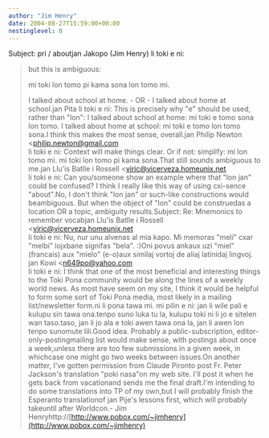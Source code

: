 ```yaml
---
author: "Jim Henry"
date: 2004-08-27T15:59:00+00:00
nestinglevel: 0
---
```

Subject: pri / aboutjan Jakopo (Jim Henry) li toki e ni:
> 
> but this is ambiguous:
> 
> mi toki lon tomo pi kama sona lon tomo mi.
> 
> I talked about school at home. - OR - I talked about home at
> school.jan Pita li toki e ni:
> This is precisely why "e" should be used, rather
> than "lon":
> I talked about school at home: mi toki e tomo sona lon tomo.
> I talked about home at school: mi toki e tomo lon tomo sona.I think this makes the most sense, overall.jan Philip Newton <[philip.newton@gmail.com](mailto://philip.newton@gmail.com)\
> li toki e ni:
> Context will make things clear. Or if not: simplify:
> mi lon tomo mi. mi toki lon tomo pi kama sona.That still sounds ambiguous to me.jan Llu'is Batlle i Rossell <[viric@vicerveza.homeunix.net](mailto://viric@vicerveza.homeunix.net)\
> li toki e ni:
> Can you/someone show an example where that "lon jan" could be confused?
> I think I really like this way of using cxi-sence "about".No, I don't think "lon jan" or such-like constructions would beambiguous. But when the object of "lon" could be construedas a location OR a topic, ambiguity results.Subject: Re: Mnemonics to remember vocabjan Llu'is Batlle i Rossell <[viric@vicerveza.homeunix.net](mailto://viric@vicerveza.homeunix.net)\
> li toki e ni:
> Nu, nur unu alvenas al mia kapo.
> Mi memoras "meli" cxar "melbi" lojxbane signifas "bela". :)Oni povus ankaux uzi "miel" (francais) aux "mielo" (e-o)aux similaj vortoj de aliaj latinidaj lingvoj.
> jan Kowi <[n649po@yahoo.com](mailto://n649po@yahoo.com)\
> li toki e ni:
> I think that one of the most beneficial and interesting things to the
> Toki Pona community would be along the lines of a weekly world news.
> As most have seem on my site, I think it would be helpful to form some
> sort of Toki Pona media, most likely in a mailing list/newsletter
> form.ni li pona tawa mi. mi pilin e ni: jan li wile pali e kulupu sin tawa ona.tenpo suno luka tu la, kulupu toki ni li jo e sitelen wan taso.taso, jan li jo ala e toki awen tawa ona la, jan li awen lon tenpo sunomute lili.Good idea. Probably a public-subscription, editor-only-postingmailing list would make sense, with postings about once a week,unless there are too few submissions in a given week, in whichcase one might go two weeks between issues.On another matter, I've gotten permission from Claude Pironto post Fr. Peter Jackson's translation "poki nasa"on my web site. I'll post it when he gets back from vacationand sends me the final draft.I'm intending to do some translations into TP of my own,but I will probably finish the Esperanto translationof jan Pije's lessons first, which will probably takeuntil after Worldcon.- Jim Henryhttp://[http://www.pobox.com/~jimhenry](http://www.pobox.com/~jimhenry)